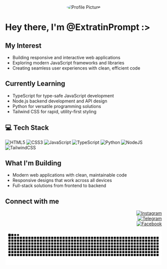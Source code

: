 
<!-- Profile Picture -->
<p align="center">
  <img src="https://i.pinimg.com/originals/11/1d/0d/111d0d822f1870b37ef735bffcce0e86.png" alt="Profile Picture" width="120" height="120" style="border-radius: 50%;">
</p>

# Hey there, I'm @ExtratinPrompt :>

## My Interest

-  Building responsive and interactive web applications 
-  Exploring modern JavaScript frameworks and libraries 
-  Creating seamless user experiences with clean, efficient code 

## Currently Learning

- TypeScript for type-safe JavaScript development
- Node.js backend development and API design
- Python for versatile programming solutions
- Tailwind CSS for rapid, utility-first styling

## 💻 Tech Stack

![HTML5](https://img.shields.io/badge/html5-%23E34F26.svg?style=for-the-badge&logo=html5&logoColor=white)
![CSS3](https://img.shields.io/badge/css3-%231572B6.svg?style=for-the-badge&logo=css3&logoColor=white)
![JavaScript](https://img.shields.io/badge/javascript-%23323330.svg?style=for-the-badge&logo=javascript&logoColor=%23F7DF1E)
![TypeScript](https://img.shields.io/badge/typescript-%23007ACC.svg?style=for-the-badge&logo=typescript&logoColor=white)
![Python](https://img.shields.io/badge/python-3670A0?style=for-the-badge&logo=python&logoColor=ffdd54)
![NodeJS](https://img.shields.io/badge/node.js-6DA55F?style=for-the-badge&logo=node.js&logoColor=white)
![TailwindCSS](https://img.shields.io/badge/tailwindcss-%2338B2AC.svg?style=for-the-badge&logo=tailwind-css&logoColor=white)

## What I'm Building

- Modern web applications with clean, maintainable code
- Responsive designs that work across all devices
- Full-stack solutions from frontend to backend

## Connect with me

<div align="right">

[![Instagram](https://img.shields.io/badge/Instagram-%23E4405F.svg?style=for-the-badge&logo=Instagram&logoColor=white)](https://www.instagram.com/chris.10n/)  
[![Telegram](https://img.shields.io/badge/Telegram-2CA5E0?style=for-the-badge&logo=telegram&logoColor=white)](https://t.me/Chris10n)  
[![Facebook](https://img.shields.io/badge/Facebook-%231877F2.svg?style=for-the-badge&logo=Facebook&logoColor=white)](https://www.facebook.com/Chris.10tin)



<picture>
  <source media="(prefers-color-scheme: dark)" srcset="https://raw.githubusercontent.com/ExtratinPrompt/ExtratinPrompt/output/github-contribution-grid-snake-dark.svg">
  <source media="(prefers-color-scheme: light)" srcset="https://raw.githubusercontent.com/ExtratinPrompt/ExtratinPrompt/output/github-contribution-grid-snake.svg">
  <img alt="github contribution grid snake animation" src="https://raw.githubusercontent.com/ExtratinPrompt/ExtratinPrompt/output/github-contribution-grid-snake.svg">
</picture>

